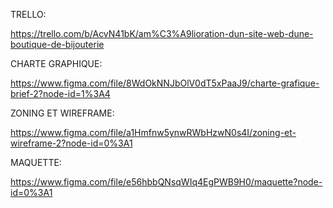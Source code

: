 

TRELLO:


https://trello.com/b/AcvN41bK/am%C3%A9lioration-dun-site-web-dune-boutique-de-bijouterie


CHARTE GRAPHIQUE:

https://www.figma.com/file/8WdOkNNJbOlV0dT5xPaaJ9/charte-grafique-brief-2?node-id=1%3A4



ZONING ET WIREFRAME:

https://www.figma.com/file/a1Hmfnw5ynwRWbHzwN0s4I/zoning-et-wireframe-2?node-id=0%3A1



MAQUETTE:

https://www.figma.com/file/e56hbbQNsqWIq4EgPWB9H0/maquette?node-id=0%3A1
